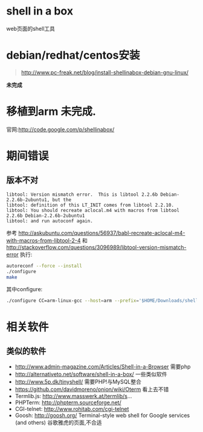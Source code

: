 # shell in a box

web页面的shell工具

# debian/redhat/centos安装

> http://www.pc-freak.net/blog/install-shellinabox-debian-gnu-linux/

**未完成**

# 移植到arm 未完成.

官网:http://code.google.com/p/shellinabox/

# 期间错误

## 版本不对

```text
libtool: Version mismatch error.  This is libtool 2.2.6b Debian-2.2.6b-2ubuntu1, but the
libtool: definition of this LT_INIT comes from libtool 2.2.10.
libtool: You should recreate aclocal.m4 with macros from libtool 2.2.6b Debian-2.2.6b-2ubuntu1
libtool: and run autoconf again.
```

参考 http://askubuntu.com/questions/56937/babl-recreate-aclocal-m4-with-macros-from-libtool-2-4 和 http://stackoverflow.com/questions/3096989/libtool-version-mismatch-error 执行:
```bash
autoreconf --force --install
./configure
make
```

其中configure:
```bash
./configure CC=arm-linux-gcc --host=arm --prefix='$HOME/Downloads/shellinabox-2.14/install'
```

# 相关软件

## 类似的软件 

* http://www.admin-magazine.com/Articles/Shell-in-a-Browser 需要php
* http://alternativeto.net/software/shell-in-a-box/ 一些类似软件
* http://www.5p.dk/tinyshell/ 需要PHP!与MySQL整合
* https://github.com/davidmoreno/onion/wiki/Oterm 看上去不错
* Termlib.js: http://www.masswerk.at/termlib/s...
* PHPTerm: http://phpterm.sourceforge.net/
* CGI-telnet: http://www.rohitab.com/cgi-telnet
* Goosh: http://goosh.org/ Terminal-style web shell for Google services (and others) 谷歌雅虎的页面,不合适